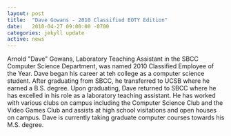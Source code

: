 ```yaml
---
layout: post
title:  "Dave Gowans - 2010 Classified EOTY Edition"
date:   2010-04-27 09:00:00 -0700
categories: jekyll update
active: news
---
```


Arnold "Dave" Gowans, Laboratory Teaching Assistant in the SBCC Computer Science Department, was named 2010 Classified Employee of the Year. Dave began his career at teh college as a computer science student. After graduating from SBCC, he transferred to UCSB where he earned a B.S. degree. Upon graduating, Dave returned to SBCC where he has excelled in his role as a laboratory teaching assistant. He has worked with various clubs on campus including the Computer Science Club and the Video Games Club and assists at high school visitations and open houses on campus. Dave is currently taking graduate computer courses towards his M.S. degree.
